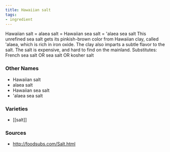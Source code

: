 ```yaml
---
title: Hawaiian salt
tags:
- ingredient
---
```

Hawaiian salt = alaea salt = Hawaiian sea salt = 'alaea sea salt This unrefined sea salt gets its pinkish-brown color from Hawaiian clay, called 'alaea, which is rich in iron oxide. The clay also imparts a subtle flavor to the salt. The salt is expensive, and hard to find on the mainland. Substitutes: French sea salt OR sea salt OR kosher salt

### Other Names

* Hawaiian salt
* alaea salt
* Hawaiian sea salt
* 'alaea sea salt

### Varieties

* [[salt]]

### Sources
* http://foodsubs.com/Salt.html
